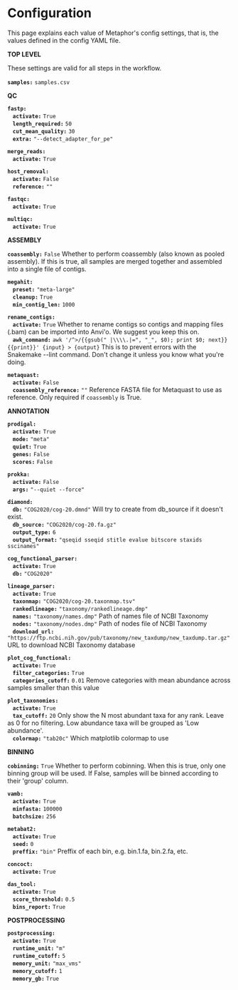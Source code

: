 
# Configuration

This page explains each value of Metaphor's config settings, that is, the values defined in the config YAML file.


**TOP LEVEL**

These settings are valid for all steps in the workflow.

**`samples:`** `samples.csv`    


**QC**

**`fastp:`**    
&nbsp;&nbsp;&nbsp;**`activate:`** `True`    
&nbsp;&nbsp;&nbsp;**`length_required:`** `50`    
&nbsp;&nbsp;&nbsp;**`cut_mean_quality:`** `30`    
&nbsp;&nbsp;&nbsp;**`extra:`** `"--detect_adapter_for_pe"`    


**`merge_reads:`**    
&nbsp;&nbsp;&nbsp;**`activate:`** `True`    


**`host_removal:`**    
&nbsp;&nbsp;&nbsp;**`activate:`** `False`    
&nbsp;&nbsp;&nbsp;**`reference:`** `""`    


**`fastqc:`**    
&nbsp;&nbsp;&nbsp;**`activate:`** `True`    


**`multiqc:`**    
&nbsp;&nbsp;&nbsp;**`activate:`** `True`    


**ASSEMBLY**

**`coassembly:`** `False`   Whether to perform coassembly (also known as pooled assembly). If this is true, all samples are merged together and assembled into a single file of contigs.  


**`megahit:`**    
&nbsp;&nbsp;&nbsp;**`preset:`** `"meta-large"`    
&nbsp;&nbsp;&nbsp;**`cleanup:`** `True`    
&nbsp;&nbsp;&nbsp;**`min_contig_len:`** `1000`    


**`rename_contigs:`**    
&nbsp;&nbsp;&nbsp;**`activate:`** `True`   Whether to rename contigs so contigs and mapping files (.bam) can be imported into Anvi'o. We suggest you keep this on.  
&nbsp;&nbsp;&nbsp;**`awk_command:`** `awk '/^>/{{gsub(" |\\\\.|=", "_", $0); print $0; next}}{{print}}' {input} > {output}`   This is to prevent errors with the Snakemake --lint command. Don't change it unless you know what you're doing.  


**`metaquast:`**    
&nbsp;&nbsp;&nbsp;**`activate:`** `False`    
&nbsp;&nbsp;&nbsp;**`coassembly_reference:`** `""`   Reference FASTA file for Metaquast to use as reference. Only required if `coassembly` is True.  


**ANNOTATION**

**`prodigal:`**    
&nbsp;&nbsp;&nbsp;**`activate:`** `True`    
&nbsp;&nbsp;&nbsp;**`mode:`** `"meta"`    
&nbsp;&nbsp;&nbsp;**`quiet:`** `True`    
&nbsp;&nbsp;&nbsp;**`genes:`** `False`    
&nbsp;&nbsp;&nbsp;**`scores:`** `False`    


**`prokka:`**    
&nbsp;&nbsp;&nbsp;**`activate:`** `False`    
&nbsp;&nbsp;&nbsp;**`args:`** `"--quiet --force"`    


**`diamond:`**    
&nbsp;&nbsp;&nbsp;**`db:`** `"COG2020/cog-20.dmnd"`   Will try to create from db_source if it doesn't exist.  
&nbsp;&nbsp;&nbsp;**`db_source:`** `"COG2020/cog-20.fa.gz"`    
&nbsp;&nbsp;&nbsp;**`output_type:`** `6`    
&nbsp;&nbsp;&nbsp;**`output_format:`** `"qseqid sseqid stitle evalue bitscore staxids sscinames"`    


**`cog_functional_parser:`**    
&nbsp;&nbsp;&nbsp;**`activate:`** `True`    
&nbsp;&nbsp;&nbsp;**`db:`** `"COG2020"`    


**`lineage_parser:`**    
&nbsp;&nbsp;&nbsp;**`activate:`** `True`    
&nbsp;&nbsp;&nbsp;**`taxonmap:`** `"COG2020/cog-20.taxonmap.tsv"`    
&nbsp;&nbsp;&nbsp;**`rankedlineage:`** `"taxonomy/rankedlineage.dmp"`    
&nbsp;&nbsp;&nbsp;**`names:`** `"taxonomy/names.dmp"`   Path of names file of NCBI Taxonomy  
&nbsp;&nbsp;&nbsp;**`nodes:`** `"taxonomy/nodes.dmp"`   Path of nodes file of NCBI Taxonomy  
&nbsp;&nbsp;&nbsp;**`download_url:`** `"https://ftp.ncbi.nih.gov/pub/taxonomy/new_taxdump/new_taxdump.tar.gz"`   URL to download NCBI Taxonomy database  


**`plot_cog_functional:`**    
&nbsp;&nbsp;&nbsp;**`activate:`** `True`    
&nbsp;&nbsp;&nbsp;**`filter_categories:`** `True`    
&nbsp;&nbsp;&nbsp;**`categories_cutoff:`** `0.01`   Remove categories with mean abundance across samples smaller than this value  


**`plot_taxonomies:`**    
&nbsp;&nbsp;&nbsp;**`activate:`** `True`    
&nbsp;&nbsp;&nbsp;**`tax_cutoff:`** `20`   Only show the N most abundant taxa for any rank. Leave as 0 for no filtering. Low abundance taxa will be grouped as 'Low abundance'.  
&nbsp;&nbsp;&nbsp;**`colormap:`** `"tab20c"`   Which matplotlib colormap to use  


**BINNING**

**`cobinning:`** `True`   Whether to perform cobinning. When this is true, only one binning group will be used. If False, samples will be binned according to their 'group' column.  


**`vamb:`**    
&nbsp;&nbsp;&nbsp;**`activate:`** `True`    
&nbsp;&nbsp;&nbsp;**`minfasta:`** `100000`    
&nbsp;&nbsp;&nbsp;**`batchsize:`** `256`    


**`metabat2:`**    
&nbsp;&nbsp;&nbsp;**`activate:`** `True`    
&nbsp;&nbsp;&nbsp;**`seed:`** `0`    
&nbsp;&nbsp;&nbsp;**`preffix:`** `"bin"`   Preffix of each bin, e.g. bin.1.fa, bin.2.fa, etc.  


**`concoct:`**    
&nbsp;&nbsp;&nbsp;**`activate:`** `True`    


**`das_tool:`**    
&nbsp;&nbsp;&nbsp;**`activate:`** `True`    
&nbsp;&nbsp;&nbsp;**`score_threshold:`** `0.5`    
&nbsp;&nbsp;&nbsp;**`bins_report:`** `True`    


**POSTPROCESSING**

**`postprocessing:`**    
&nbsp;&nbsp;&nbsp;**`activate:`** `True`    
&nbsp;&nbsp;&nbsp;**`runtime_unit:`** `"m"`    
&nbsp;&nbsp;&nbsp;**`runtime_cutoff:`** `5`    
&nbsp;&nbsp;&nbsp;**`memory_unit:`** `"max_vms"`    
&nbsp;&nbsp;&nbsp;**`memory_cutoff:`** `1`    
&nbsp;&nbsp;&nbsp;**`memory_gb:`** `True`    


